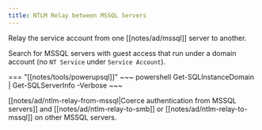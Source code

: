 ```yaml
---
title: NTLM Relay between MSSQL Servers
---
```


Relay the service account from one [[notes/ad/mssql]] server to another.

Search for MSSQL servers with guest access that run under a domain account (no `NT Service` under `Service Account`).

=== "[[notes/tools/powerupsql]]"
    ~~~ powershell
    Get-SQLInstanceDomain | Get-SQLServerInfo -Verbose
    ~~~

[[notes/ad/ntlm-relay-from-mssql|Coerce authentication from MSSQL servers]] and [[notes/ad/ntlm-relay-to-smb]] or [[notes/ad/ntlm-relay-to-mssql]] on other MSSQL servers.
